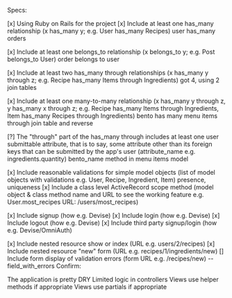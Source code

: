 Specs:

 [x] Using Ruby on Rails for the project
 [x] Include at least one has_many relationship (x has_many y; e.g. User has_many Recipes)
 user has_many orders

 [x] Include at least one belongs_to relationship (x belongs_to y; e.g. Post belongs_to User)
 order belongs to user

 [x] Include at least two has_many through relationships (x has_many y through z; e.g. Recipe has_many Items through Ingredients)
 got 4, using 2 join tables

 [x] Include at least one many-to-many relationship (x has_many y through z, y has_many x through z; e.g. Recipe has_many Items through Ingredients, Item has_many Recipes through Ingredients)
 bento has many menu items through join table
 and reverse

 [?] The "through" part of the has_many through includes at least one user submittable attribute, that is to say, some attribute other than its foreign keys that can be submitted by the app's user (attribute_name e.g. ingredients.quantity)
 bento_name method in menu items model

 [x] Include reasonable validations for simple model objects (list of model objects with validations e.g. User, Recipe, Ingredient, Item)
 presence, uniqueness
 [x] Include a class level ActiveRecord scope method (model object & class method name and URL to see the working feature e.g. User.most_recipes URL: /users/most_recipes)
 
 [x] Include signup (how e.g. Devise)
 [x] Include login (how e.g. Devise)
 [x] Include logout (how e.g. Devise)
 [x] Include third party signup/login (how e.g. Devise/OmniAuth)

 [x] Include nested resource show or index (URL e.g. users/2/recipes)
 [x] Include nested resource "new" form (URL e.g. recipes/1/ingredients/new)
 [] Include form display of validation errors (form URL e.g. /recipes/new) --field_with_errors
Confirm:

 The application is pretty DRY
 Limited logic in controllers
 Views use helper methods if appropriate
 Views use partials if appropriate
